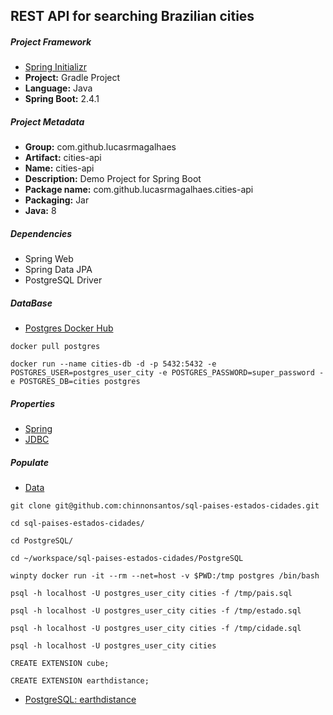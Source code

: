 ## REST API for searching Brazilian cities

##### Project Framework

-   [Spring Initializr](https://start.spring.io/ "Spring Initializr")
-   **Project:**  Gradle Project
-   **Language:**  Java
-   **Spring Boot:**  2.4.1

##### [](https://github.com/lucasrmagalhaes/cities_api-java#project-metadata)Project Metadata

-   **Group:**  com.github.lucasrmagalhaes
-   **Artifact:**  cities-api
-   **Name:**  cities-api
-   **Description:**  Demo Project for Spring Boot
-   **Package name:**  com.github.lucasrmagalhaes.cities-api
-   **Packaging:**  Jar
-   **Java:**  8

##### [](https://github.com/lucasrmagalhaes/cities_api-java#dependencies)Dependencies

-   Spring Web
-   Spring Data JPA
-   PostgreSQL Driver

##### DataBase

-   [Postgres Docker Hub](https://hub.docker.com/_/postgres "Postgres Docker Hub")

```
docker pull postgres

```

```
docker run --name cities-db -d -p 5432:5432 -e POSTGRES_USER=postgres_user_city -e POSTGRES_PASSWORD=super_password -e POSTGRES_DB=cities postgres

```

##### [](https://github.com/lucasrmagalhaes/cities_api-java#properties)Properties

-   [Spring](https://docs.spring.io/spring-boot/docs/current/reference/html/appendix-application-properties.html "Spring")
-   [JDBC](https://www.codejava.net/java-se/jdbc/jdbc-database-connection-url-for-common-databases "JDBC")

##### [](https://github.com/lucasrmagalhaes/cities_api-java#populate)Populate

-   [Data](https://github.com/chinnonsantos/sql-paises-estados-cidades/tree/master/PostgreSQL "Data")

```
git clone git@github.com:chinnonsantos/sql-paises-estados-cidades.git

```

```
cd sql-paises-estados-cidades/

```

```
cd PostgreSQL/

```

```
cd ~/workspace/sql-paises-estados-cidades/PostgreSQL

```

```
winpty docker run -it --rm --net=host -v $PWD:/tmp postgres /bin/bash

```

```
psql -h localhost -U postgres_user_city cities -f /tmp/pais.sql

```

```
psql -h localhost -U postgres_user_city cities -f /tmp/estado.sql

```

```
psql -h localhost -U postgres_user_city cities -f /tmp/cidade.sql

```

```
psql -h localhost -U postgres_user_city cities

```

```
CREATE EXTENSION cube; 

```

```
CREATE EXTENSION earthdistance;

```

-   [PostgreSQL: earthdistance](https://www.postgresql.org/docs/current/earthdistance.html "PostgreSQL: earthdistance")
